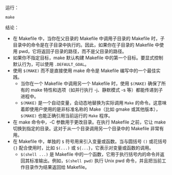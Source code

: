 运行：

```shell
make
```


结论：

- 在 Makefile 中，当你在父目录的 Makefile 中调用子目录的 Makefile 时，子目录中的命令是在子目录中执行的。因此，如果你在子目录的 Makefile 中使用 pwd，它将返回子目录的路径，而不是父目录的路径。
- 如果你不指定目标，make 默认构建 Makefile 中的第一个目标。要显式控制默认行为，可以使用 `.DEFAULT_GOAL`。
- 使用 `$(MAKE)` 而不是直接使用 make 命令是 Makefile 编写中的一个最佳实践。
  - 当你在一个 Makefile 中调用另一个 Makefile 时，使用 `$(MAKE)` 确保了所有的 make 特性和选项（如并行执行 -j、静默模式 -s 等）都能传递到子进程中。
  - `$(MAKE)` 是一个自动变量，会动态地替换为实际调用 `Make` 的命令。这意味着即使用户使用的是非标准名称的 Make（比如 gmake 或其他版本），`$(MAKE)` 也能正确引用当前运行的 `Make` 程序。
- 在 make 命令中，-C 参数用于更改目录。在执行 Makefile 之前，它让 make 切换到指定的目录。这对于从一个目录调用另一个目录中的 Makefile 非常有用。
- 在 Makefile 中，单独的 `$` 符号用来引入变量或函数。当与圆括号 `()` 或花括号 `{}` 配合使用时，比如 `$(...)` 或 `${...}`，它表示对变量或函数的调用。
  - `$(shell ...)` 是 Makefile 中的一个函数，它用于执行括号内的命令并返回其标准输出。例如，`$(shell pwd)` 执行 Unix pwd 命令，并且把当前工作目录作为结果返回给 Makefile。


